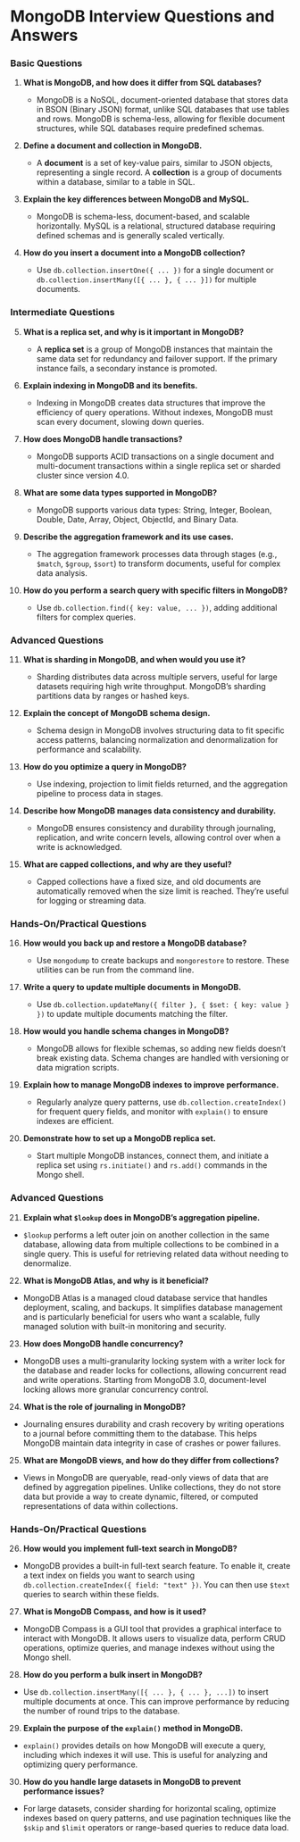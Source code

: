 # MongoDB Interview Questions and Answers

### Basic Questions

1. **What is MongoDB, and how does it differ from SQL databases?**
   - MongoDB is a NoSQL, document-oriented database that stores data in BSON (Binary JSON) format, unlike SQL databases that use tables and rows. MongoDB is schema-less, allowing for flexible document structures, while SQL databases require predefined schemas.

2. **Define a document and collection in MongoDB.**
   - A **document** is a set of key-value pairs, similar to JSON objects, representing a single record. A **collection** is a group of documents within a database, similar to a table in SQL.

3. **Explain the key differences between MongoDB and MySQL.**
   - MongoDB is schema-less, document-based, and scalable horizontally. MySQL is a relational, structured database requiring defined schemas and is generally scaled vertically.

4. **How do you insert a document into a MongoDB collection?**
   - Use `db.collection.insertOne({ ... })` for a single document or `db.collection.insertMany([{ ... }, { ... }])` for multiple documents.

### Intermediate Questions

5. **What is a replica set, and why is it important in MongoDB?**
   - A **replica set** is a group of MongoDB instances that maintain the same data set for redundancy and failover support. If the primary instance fails, a secondary instance is promoted.

6. **Explain indexing in MongoDB and its benefits.**
   - Indexing in MongoDB creates data structures that improve the efficiency of query operations. Without indexes, MongoDB must scan every document, slowing down queries.

7. **How does MongoDB handle transactions?**
   - MongoDB supports ACID transactions on a single document and multi-document transactions within a single replica set or sharded cluster since version 4.0.

8. **What are some data types supported in MongoDB?**
   - MongoDB supports various data types: String, Integer, Boolean, Double, Date, Array, Object, ObjectId, and Binary Data.

9. **Describe the aggregation framework and its use cases.**
   - The aggregation framework processes data through stages (e.g., `$match`, `$group`, `$sort`) to transform documents, useful for complex data analysis.

10. **How do you perform a search query with specific filters in MongoDB?**
    - Use `db.collection.find({ key: value, ... })`, adding additional filters for complex queries.

### Advanced Questions

11. **What is sharding in MongoDB, and when would you use it?**
    - Sharding distributes data across multiple servers, useful for large datasets requiring high write throughput. MongoDB’s sharding partitions data by ranges or hashed keys.

12. **Explain the concept of MongoDB schema design.**
    - Schema design in MongoDB involves structuring data to fit specific access patterns, balancing normalization and denormalization for performance and scalability.

13. **How do you optimize a query in MongoDB?**
    - Use indexing, projection to limit fields returned, and the aggregation pipeline to process data in stages.

14. **Describe how MongoDB manages data consistency and durability.**
    - MongoDB ensures consistency and durability through journaling, replication, and write concern levels, allowing control over when a write is acknowledged.

15. **What are capped collections, and why are they useful?**
    - Capped collections have a fixed size, and old documents are automatically removed when the size limit is reached. They’re useful for logging or streaming data.

### Hands-On/Practical Questions

16. **How would you back up and restore a MongoDB database?**
    - Use `mongodump` to create backups and `mongorestore` to restore. These utilities can be run from the command line.

17. **Write a query to update multiple documents in MongoDB.**
    - Use `db.collection.updateMany({ filter }, { $set: { key: value } })` to update multiple documents matching the filter.

18. **How would you handle schema changes in MongoDB?**
    - MongoDB allows for flexible schemas, so adding new fields doesn’t break existing data. Schema changes are handled with versioning or data migration scripts.

19. **Explain how to manage MongoDB indexes to improve performance.**
    - Regularly analyze query patterns, use `db.collection.createIndex()` for frequent query fields, and monitor with `explain()` to ensure indexes are efficient.

20. **Demonstrate how to set up a MongoDB replica set.**
    - Start multiple MongoDB instances, connect them, and initiate a replica set using `rs.initiate()` and `rs.add()` commands in the Mongo shell.

 
### Advanced Questions

21. **Explain what `$lookup` does in MongoDB’s aggregation pipeline.**
   - `$lookup` performs a left outer join on another collection in the same database, allowing data from multiple collections to be combined in a single query. This is useful for retrieving related data without needing to denormalize.

22. **What is MongoDB Atlas, and why is it beneficial?**
   - MongoDB Atlas is a managed cloud database service that handles deployment, scaling, and backups. It simplifies database management and is particularly beneficial for users who want a scalable, fully managed solution with built-in monitoring and security.

23. **How does MongoDB handle concurrency?**
   - MongoDB uses a multi-granularity locking system with a writer lock for the database and reader locks for collections, allowing concurrent read and write operations. Starting from MongoDB 3.0, document-level locking allows more granular concurrency control.

24. **What is the role of journaling in MongoDB?**
   - Journaling ensures durability and crash recovery by writing operations to a journal before committing them to the database. This helps MongoDB maintain data integrity in case of crashes or power failures.

25. **What are MongoDB views, and how do they differ from collections?**
   - Views in MongoDB are queryable, read-only views of data that are defined by aggregation pipelines. Unlike collections, they do not store data but provide a way to create dynamic, filtered, or computed representations of data within collections.

### Hands-On/Practical Questions

26. **How would you implement full-text search in MongoDB?**
   - MongoDB provides a built-in full-text search feature. To enable it, create a text index on fields you want to search using `db.collection.createIndex({ field: "text" })`. You can then use `$text` queries to search within these fields.

27. **What is MongoDB Compass, and how is it used?**
   - MongoDB Compass is a GUI tool that provides a graphical interface to interact with MongoDB. It allows users to visualize data, perform CRUD operations, optimize queries, and manage indexes without using the Mongo shell.

28. **How do you perform a bulk insert in MongoDB?**
   - Use `db.collection.insertMany([{ ... }, { ... }, ...])` to insert multiple documents at once. This can improve performance by reducing the number of round trips to the database.

29. **Explain the purpose of the `explain()` method in MongoDB.**
   - `explain()` provides details on how MongoDB will execute a query, including which indexes it will use. This is useful for analyzing and optimizing query performance.

30. **How do you handle large datasets in MongoDB to prevent performance issues?**
   - For large datasets, consider sharding for horizontal scaling, optimize indexes based on query patterns, and use pagination techniques like the `$skip` and `$limit` operators or range-based queries to reduce data load.

 
